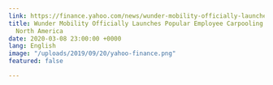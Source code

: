 ```yaml
---
link: https://finance.yahoo.com/news/wunder-mobility-officially-launches-popular-130000476.html
title: Wunder Mobility Officially Launches Popular Employee Carpooling Service in
  North America
date: 2020-03-08 23:00:00 +0000
lang: English
image: "/uploads/2019/09/20/yahoo-finance.png"
featured: false

---
```

